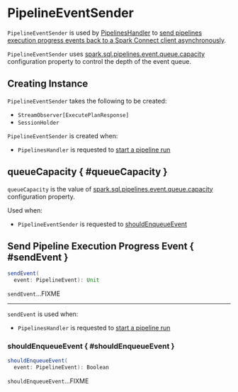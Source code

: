 # PipelineEventSender

`PipelineEventSender` is used by [PipelinesHandler](PipelinesHandler.md) to [send pipelines execution progress events back to a Spark Connect client asynchronously](#sendEvent).

`PipelineEventSender` uses [spark.sql.pipelines.event.queue.capacity](./configuration-properties.md#PIPELINES_EVENT_QUEUE_CAPACITY) configuration property to control the depth of the event queue.

## Creating Instance

`PipelineEventSender` takes the following to be created:

* <span id="responseObserver"> `StreamObserver[ExecutePlanResponse]`
* <span id="sessionHolder"> `SessionHolder`

`PipelineEventSender` is created when:

* `PipelinesHandler` is requested to [start a pipeline run](PipelinesHandler.md#startRun)

## queueCapacity { #queueCapacity }

`queueCapacity` is the value of [spark.sql.pipelines.event.queue.capacity](./configuration-properties.md#PIPELINES_EVENT_QUEUE_CAPACITY) configuration property.

Used when:

* `PipelineEventSender` is requested to [shouldEnqueueEvent](#shouldEnqueueEvent)

## Send Pipeline Execution Progress Event { #sendEvent }

```scala
sendEvent(
  event: PipelineEvent): Unit
```

`sendEvent`...FIXME

---

`sendEvent` is used when:

* `PipelinesHandler` is requested to [start a pipeline run](PipelinesHandler.md#startRun)

### shouldEnqueueEvent { #shouldEnqueueEvent }

```scala
shouldEnqueueEvent(
  event: PipelineEvent): Boolean
```

`shouldEnqueueEvent`...FIXME
